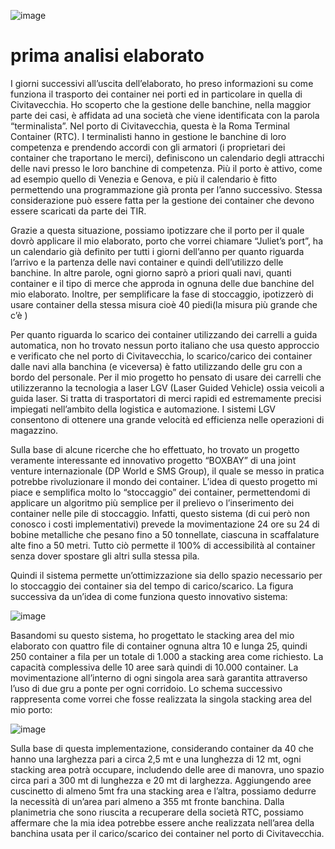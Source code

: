  ![image](https://user-images.githubusercontent.com/72736319/117984820-735dce00-b338-11eb-9faf-50c10e1faaef.png)

# prima analisi elaborato
I giorni successivi all’uscita dell’elaborato, ho preso informazioni su come funziona il trasporto dei container nei porti ed in particolare in quella di Civitavecchia.
Ho scoperto che la gestione delle banchine, nella maggior parte dei casi, è affidata ad una società che viene identificata con la parola “terminalista”.
Nel porto di Civitavecchia, questa è la Roma Terminal Container (RTC). I terminalisti hanno in gestione le banchine di loro competenza
e prendendo accordi con gli armatori (i proprietari dei container che traportano le merci), definiscono un calendario degli attracchi delle navi 
presso le loro banchine di competenza. Più il porto è attivo, come ad esempio quello di Venezia e Genova, e più il calendario è fitto permettendo una programmazione
già pronta per l’anno successivo. Stessa considerazione può essere fatta per la gestione dei container che devono essere scaricati da parte dei TIR.

Grazie a questa situazione, possiamo ipotizzare che il porto per il quale dovrò applicare il mio elaborato, porto che vorrei chiamare “Juliet’s port”,
ha un calendario già definito per tutti i giorni dell’anno per quanto riguarda l’arrivo e la partenza delle navi container e quindi dell’utilizzo delle banchine.
In altre parole, ogni giorno saprò a priori quali navi, quanti container e il tipo di merce che approda in ognuna delle due banchine del mio elaborato.
Inoltre, per semplificare la fase di stoccaggio, ipotizzerò di usare container della stessa misura cioè 40 piedi(la misura più grande che c’è )

Per quanto riguarda lo scarico dei container utilizzando dei carrelli a guida automatica, non ho trovato nessun porto italiano che usa questo approccio 
e verificato che nel porto di Civitavecchia, lo scarico/carico dei container dalle navi alla banchina (e viceversa) è fatto utilizzando delle gru con a bordo del personale.
Per il mio progetto ho pensato di usare dei carrelli che utilizzeranno la tecnologia a laser LGV (Laser Guided Vehicle) ossia veicoli a guida laser. 
Si tratta di trasportatori di merci rapidi ed estremamente precisi impiegati nell’ambito della logistica e automazione.
I sistemi LGV consentono di ottenere una grande velocità ed efficienza nelle operazioni di magazzino.

Sulla base di alcune ricerche che ho effettuato, ho trovato un progetto veramente interessante ed innovativo progetto “BOXBAY” di una joint
venture internazionale (DP World e SMS Group), il quale se messo in pratica potrebbe rivoluzionare il mondo dei container. 
L’idea di questo progetto mi piace e semplifica molto lo “stoccaggio” dei container, permettendomi di applicare un algoritmo più semplice 
per il prelievo o l’inserimento dei container nelle pile di stoccaggio. Infatti, questo sistema (di cui però non conosco i costi implementativi) 
prevede la movimentazione 24 ore su 24 di bobine metalliche che pesano fino a 50 tonnellate, ciascuna in scaffalature alte fino a 50 metri. 
Tutto ciò permette il 100% di accessibilità al container senza dover spostare gli altri sulla stessa pila. 

Quindi il sistema permette un’ottimizzazione sia dello spazio necessario per lo stoccaggio dei container sia del tempo di carico/scarico.
La figura successiva da un’idea di come funziona questo innovativo sistema:

![image](https://user-images.githubusercontent.com/72736319/117985372-ed8e5280-b338-11eb-8ae1-02c76f8b9505.png)

Basandomi su questo sistema, ho progettato le stacking area del mio elaborato con quattro file di container ognuna altra 10 e lunga 25,
quindi 250 container a fila per un totale di 1.000 a stacking area come richiesto. La capacità complessiva delle 10 aree sarà quindi di 10.000 container. 
La movimentazione all’interno di ogni singola area sarà garantita attraverso l’uso di due gru a ponte per ogni corridoio. 
Lo schema successivo rappresenta come vorrei che fosse realizzata la singola stacking area del mio porto:

![image](https://user-images.githubusercontent.com/72736319/117985885-65f51380-b339-11eb-9459-a45a77eecf8a.png)

Sulla base di questa implementazione, considerando container da 40 che hanno una larghezza pari a circa 2,5 mt e una lunghezza di 12 mt, ogni stacking area potrà occupare, includendo delle aree di manovra, uno spazio circa pari a 300 mt di lunghezza e 20 mt di larghezza. Aggiungendo aree cuscinetto di almeno 5mt fra una stacking area e l’altra, possiamo dedurre la necessità di un’area pari almeno a 355 mt fronte banchina. Dalla planimetria che sono riuscita a recuperare della società RTC, possiamo affermare che la mia idea potrebbe essere anche realizzata nell’area della banchina usata per il carico/scarico dei container nel porto di Civitavecchia.


